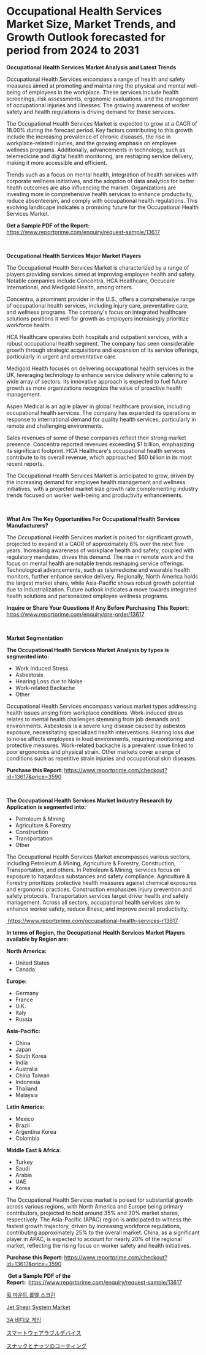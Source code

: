 <p><h1>Occupational Health Services Market Size, Market Trends, and Growth Outlook forecasted for period from 2024 to 2031</h1></p><p><strong>Occupational Health Services Market Analysis and Latest Trends</strong></p>
<p><p>Occupational Health Services encompass a range of health and safety measures aimed at promoting and maintaining the physical and mental well-being of employees in the workplace. These services include health screenings, risk assessments, ergonomic evaluations, and the management of occupational injuries and illnesses. The growing awareness of worker safety and health regulations is driving demand for these services.</p><p>The Occupational Health Services Market is expected to grow at a CAGR of 18.00% during the forecast period. Key factors contributing to this growth include the increasing prevalence of chronic diseases, the rise in workplace-related injuries, and the growing emphasis on employee wellness programs. Additionally, advancements in technology, such as telemedicine and digital health monitoring, are reshaping service delivery, making it more accessible and efficient.</p><p>Trends such as a focus on mental health, integration of health services with corporate wellness initiatives, and the adoption of data analytics for better health outcomes are also influencing the market. Organizations are investing more in comprehensive health services to enhance productivity, reduce absenteeism, and comply with occupational health regulations. This evolving landscape indicates a promising future for the Occupational Health Services Market.</p></p>
<p><strong>Get a Sample PDF of the Report:&nbsp;</strong> <a href="https://www.reportprime.com/enquiry/request-sample/13617">https://www.reportprime.com/enquiry/request-sample/13617</a></p>
<p>&nbsp;</p>
<p><strong>Occupational Health Services Major Market Players</strong></p>
<p><p>The Occupational Health Services Market is characterized by a range of players providing services aimed at improving employee health and safety. Notable companies include Concentra, HCA Healthcare, Occucare International, and Medigold Health, among others. </p><p>Concentra, a prominent provider in the U.S., offers a comprehensive range of occupational health services, including injury care, preventative care, and wellness programs. The company's focus on integrated healthcare solutions positions it well for growth as employers increasingly prioritize workforce health.</p><p>HCA Healthcare operates both hospitals and outpatient services, with a robust occupational health segment. The company has seen considerable growth through strategic acquisitions and expansion of its service offerings, particularly in urgent and preventative care.</p><p>Medigold Health focuses on delivering occupational health services in the UK, leveraging technology to enhance service delivery while catering to a wide array of sectors. Its innovative approach is expected to fuel future growth as more organizations recognize the value of proactive health management.</p><p>Aspen Medical is an agile player in global healthcare provision, including occupational health services. The company has expanded its operations in response to international demand for quality health services, particularly in remote and challenging environments.</p><p>Sales revenues of some of these companies reflect their strong market presence. Concentra reported revenues exceeding $1 billion, emphasizing its significant footprint. HCA Healthcare's occupational health services contribute to its overall revenue, which approached $60 billion in its most recent reports.</p><p>The Occupational Health Services Market is anticipated to grow, driven by the increasing demand for employee health management and wellness initiatives, with a projected market size growth rate complementing industry trends focused on worker well-being and productivity enhancements.</p></p>
<p>&nbsp;</p>
<p><strong>What Are The Key Opportunities For Occupational Health Services Manufacturers?</strong></p>
<p><p>The Occupational Health Services market is poised for significant growth, projected to expand at a CAGR of approximately 6% over the next five years. Increasing awareness of workplace health and safety, coupled with regulatory mandates, drives this demand. The rise in remote work and the focus on mental health are notable trends reshaping service offerings. Technological advancements, such as telemedicine and wearable health monitors, further enhance service delivery. Regionally, North America holds the largest market share, while Asia-Pacific shows robust growth potential due to industrialization. Future outlook indicates a move towards integrated health solutions and personalized employee wellness programs.</p></p>
<p><strong>Inquire or Share Your Questions If Any Before Purchasing This Report:</strong> <a href="https://www.reportprime.com/enquiry/pre-order/13617">https://www.reportprime.com/enquiry/pre-order/13617</a></p>
<p>&nbsp;</p>
<p><strong>Market Segmentation</strong></p>
<p><strong>The Occupational Health Services Market Analysis by types is segmented into:</strong></p>
<p><ul><li>Work Induced Stress</li><li>Asbestosis</li><li>Hearing Loss due to Noise</li><li>Work-related Backache</li><li>Other</li></ul></p>
<p><p>Occupational Health Services encompass various market types addressing health issues arising from workplace conditions. Work-induced stress relates to mental health challenges stemming from job demands and environments. Asbestosis is a severe lung disease caused by asbestos exposure, necessitating specialized health interventions. Hearing loss due to noise affects employees in loud environments, requiring monitoring and protective measures. Work-related backache is a prevalent issue linked to poor ergonomics and physical strain. Other markets cover a range of conditions such as repetitive strain injuries and occupational skin diseases.</p></p>
<p><strong>Purchase this Report:&nbsp;</strong><a href="https://www.reportprime.com/checkout?id=13617&price=3590">https://www.reportprime.com/checkout?id=13617&price=3590</a></p>
<p>&nbsp;</p>
<p><strong>The Occupational Health Services Market Industry Research by Application is segmented into:</strong></p>
<p><ul><li>Petroleum & Mining</li><li>Agriculture & Forestry</li><li>Construction</li><li>Transportation</li><li>Other</li></ul></p>
<p><p>The Occupational Health Services Market encompasses various sectors, including Petroleum & Mining, Agriculture & Forestry, Construction, Transportation, and others. In Petroleum & Mining, services focus on exposure to hazardous substances and safety compliance. Agriculture & Forestry prioritizes protective health measures against chemical exposures and ergonomic practices. Construction emphasizes injury prevention and safety protocols. Transportation services target driver health and safety management. Across all sectors, occupational health services aim to enhance worker safety, reduce illness, and improve overall productivity.</p></p>
<p><a href="https://www.reportprime.com/occupational-health-services-r13617">&nbsp;https://www.reportprime.com/occupational-health-services-r13617</a></p>
<p><strong>In terms of Region, the Occupational Health Services Market Players available by Region are:</strong></p>
<p>
    <p> <strong> North America: </strong>
        <ul>
            <li>United States</li>
            <li>Canada</li>
        </ul>
        </p> 
    <p> <strong> Europe: </strong>
        <ul>
            <li>Germany</li>
            <li>France</li>
            <li>U.K.</li>
            <li>Italy</li>
            <li>Russia</li>
        </ul>
        </p> 
    <p> <strong> Asia-Pacific: </strong>
        <ul>
            <li>China</li>
            <li>Japan</li>
            <li>South Korea</li>
            <li>India</li>
            <li>Australia</li>
            <li>China Taiwan</li>
            <li>Indonesia</li>
            <li>Thailand</li>
            <li>Malaysia</li>
        </ul>
        </p> 
    <p> <strong> Latin America: </strong>
        <ul>
            <li>Mexico</li>
            <li>Brazil</li>
            <li>Argentina Korea</li>
            <li>Colombia</li>
        </ul>
        </p> 
    <p> <strong> Middle East & Africa: </strong>
        <ul>
            <li>Turkey</li>
            <li>Saudi</li>
            <li>Arabia</li>
            <li>UAE</li>
            <li>Korea</li>
        </ul>
    </p>
    </p>
<p><p>The Occupational Health Services market is poised for substantial growth across various regions, with North America and Europe being primary contributors, projected to hold around 35% and 30% market shares, respectively. The Asia-Pacific (APAC) region is anticipated to witness the fastest growth trajectory, driven by increasing workforce regulations, contributing approximately 25% to the overall market. China, as a significant player in APAC, is expected to account for nearly 20% of the regional market, reflecting the rising focus on worker safety and health initiatives.</p></p>
<p><strong>Purchase this Report: </strong><a href="https://www.reportprime.com/checkout?id=13617&price=3590">https://www.reportprime.com/checkout?id=13617&price=3590</a></p>
<p>&nbsp;<strong>Get a Sample PDF of the Report:&nbsp;&nbsp;</strong><a href="https://www.reportprime.com/enquiry/request-sample/13617">https://www.reportprime.com/enquiry/request-sample/13617</a></p>
<p><strong></strong></p>
<p><p><a href="https://medium.com/@joespinka88967/%EC%84%B8%EA%B3%84-wheel-mounted-trommel-screens-market-%EC%9D%80-2024%EC%97%90%EC%84%9C-2031%EB%A1%9C-%EC%97%B0%ED%8F%89%EA%B7%A0-%EC%A6%9D%EA%B0%80%EC%9C%A8%EC%9D%84-%EB%B3%B4%EC%9D%BC-%EA%B2%83%EC%9C%BC%EB%A1%9C-%EC%98%88%EC%83%81%EB%90%A9%EB%8B%88%EB%8B%A4-e88dfe27dc99">휠 마운트 롬멜 스크린</a></p><p><a href="https://medium.com/@karinaokon97/exploring-jet-shear-system-market-dynamics-revenue-analysis-and-growth-projections-in-the-jet-b671b998576a">Jet Shear System Market</a></p><p><a href="https://medium.com/@joespinka88967/3a-video-games-market-%EC%9D%98-%EA%B8%80%EB%A1%9C%EB%B2%8C-%EC%8B%9C%EC%9E%A5-%EA%B0%9C%EC%9A%94%EB%8A%94-%EC%A0%84-%EC%84%B8%EA%B3%84-%EB%B0%8F-%EC%A3%BC%EC%9A%94-%EC%8B%9C%EC%9E%A5%EC%9D%98-%EC%82%B0%EC%97%85%EC%97%90-%EC%98%81%ED%96%A5%EC%9D%84-%EB%AF%B8%EC%B9%98%EB%8A%94-%EC%A3%BC%EC%9A%94-%ED%8A%B8%EB%A0%8C%EB%93%9C%EC%97%90-%EB%8C%80%ED%95%9C-%EB%8F%85%ED%8A%B9%ED%95%9C-%EA%B4%80%EC%A0%90%EC%9D%84-%EC%A0%9C%EA%B3%B5%ED%95%A9%EB%8B%88%EB%8B%A4-5ff05a6e7038">3A 비디오 게임</a></p><p><a href="https://medium.com/@mayeuwjvassey/smart-wearable-devices-market-%E3%81%AE%E3%82%B0%E3%83%AD%E3%83%BC%E3%83%90%E3%83%AB%E5%B8%82%E5%A0%B4%E6%A6%82%E8%A6%81%E3%81%AF-%E4%B8%96%E7%95%8C%E3%81%8A%E3%82%88%E3%81%B3%E4%B8%BB%E8%A6%81%E5%B8%82%E5%A0%B4%E3%81%AB%E3%81%8A%E3%81%91%E3%82%8B%E6%A5%AD%E7%95%8C%E3%81%AB%E5%BD%B1%E9%9F%BF%E3%82%92%E4%B8%8E%E3%81%88%E3%82%8B%E4%B8%BB%E8%A6%81%E3%81%AA%E3%83%88%E3%83%AC%E3%83%B3%E3%83%89%E3%81%AB%E3%81%A4%E3%81%84%E3%81%A6-%E7%8B%AC%E8%87%AA%E3%81%AE%E8%A6%96%E7%82%B9%E3%82%92%E6%8F%90%E4%BE%9B%E3%81%97%E3%81%BE%E3%81%99-1188ed756740">スマートウェアラブルデバイス</a></p><p><a href="https://medium.com/@mayeuwjvassey/snack-and-nut-coatings-market-%E3%81%AF-%E3%82%B3%E3%82%B9%E3%83%88%E7%AE%A1%E7%90%86%E3%81%A8%E5%8A%B9%E7%8E%87%E5%90%91%E4%B8%8A%E3%82%92%E5%84%AA%E5%85%88%E3%81%97%E3%81%BE%E3%81%99-%E3%81%95%E3%82%89%E3%81%AB-%E5%A0%B1%E5%91%8A%E6%9B%B8%E3%81%AF%E5%B8%82%E5%A0%B4%E3%81%AE%E9%9C%80%E8%A6%81%E9%9D%A2%E3%81%A8%E4%BE%9B%E7%B5%A6%E9%9D%A2%E3%81%AE%E4%B8%A1%E6%96%B9%E3%82%92%E3%82%AB%E3%83%90%E3%83%BC%E3%81%97%E3%81%A6%E3%81%84%E3%81%BE%E3%81%99-snack-and-nut-3eed2e9e5837">スナックとナッツのコーティング</a></p></p>